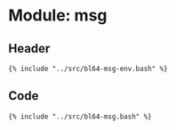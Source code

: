 # Module: msg

## Header

```shell
{% include "../src/bl64-msg-env.bash" %}
```

## Code

```shell
{% include "../src/bl64-msg.bash" %}
```
